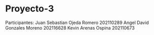 # Proyecto-3
Participantes:
Juan Sebastian Ojeda Romero 202110289
Angel David Gonzales Moreno 202116628
Kevin Arenas Ospina 202110673
